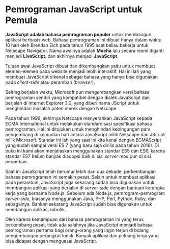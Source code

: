 # Pemrograman JavaScript untuk Pemula

**JavaScript adalah bahasa pemrograman populer** untuk membangun aplikasi berbasis web. Bahasa pemrograman ini dibuat hanya dalam waktu 10 hari oleh Brendan Eich pada tahun 1995 saat beliau bekerja untuk Netscape Navigator. Nama awalnya adalah **Mocha** lalu secara resmi diganti menjadi **LiveScript**, dan akhirnya menjadi **JavaScript**.

Tujuan awal JavaScript dibuat dan dikembangkan yaitu untuk membuat elemen-elemen pada website menjadi lebih interaktif. Hal ini lah yang membuat JavaScript dikenal sebagai bahasa yang hanya bisa digunakan pada _client-side_ atau peramban (_browser_).

Seiring berjalan waktu, Microsoft pun mengembangkan versi bahasa pemrograman sendiri yang kompatibel dengan dialek JavaScript dan berjalan di Internet Explorer 3.0, yang diberi nama JScript untuk menghindari masalah paten merek dengan Netscape. 

Pada tahun 1996, akhirnya Netscape menyerahkan JavaScript kepada ECMA International untuk melakukan standardisasi spesifikasi bahasa pemrograman. Hal ini ditujukan untuk menghindari kebingungan para pengembang di kemudian hari antara JavaScript milik Netscape dan JScript milik Microsoft. Standar ini lah yang saat ini kita kenal dengan ECMAScript yang sudah sampai versi ES 7 (yang baru saja dirilis pada tahun 2016). Di buku ini kami akan menjelaskan menggunakan standar ES5 dan ES6, karena standar ES7 belum banyak diadopsi baik di sisi _server_ mau pun di sisi peramban. 

Saat ini JavaScript telah berumur lebih dari dua dekade, perkembangan bahasa pemrograman ini semakin pesat. Selain untuk membuat aplikasi pada peramban, JavaScript juga sekarang sudah bisa digunakan untuk membangun aplikasi yang berjalan di _server-side_ dengan bantuan kerangka kerja yang bernama Node.js. Sebelum ada Node.js, pemrogram-pemrogram _server-side_, biasanya menggunakan Java, PHP, Perl, Python, Ruby, dan sebagainya. Bahkan sekarang JavaScript sudah bisa digunakan untuk membangun aplikasi robotik.

Oleh karena kemampuan dari bahasa pemrograman ini yang terus berkembang pesat, tidak ada salahnya jika JavaScript menjadi bahasa pemrograman pertama bagi orang-orang yang ingin terjun di bidang pengembangan perangkat lunak. Banyak aplikasi dan peluang kerja yang bisa didapat dengan menguasai JavaScript.

